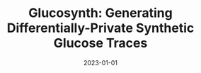 ---
title: "Glucosynth: Generating Differentially-Private Synthetic Glucose Traces"
date: 2023-01-01
venue: ""
paperurl: https://doi.org/10.48550/arXiv.2303.01621
authors: "Josephine Lamp, Mark Derdzinski, Christopher Hannemann, Joost van der Linden, Lu Feng, Tianhao Wang and David Evans"
---
